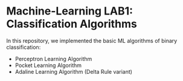 # Machine-Learning LAB1: Classification Algorithms

In this repository, we implemented the basic ML algorithms of binary classification:

- Perceptron Learning Algorithm
- Pocket Learning Algorithm
- Adaline Learning Algorithm (Delta Rule variant)
